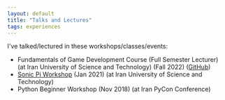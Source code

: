 ```yaml
---
layout: default
title: "Talks and Lectures"
tags: experiences
---
```


I've talked/lectured in these workshops/classes/events:
- Fundamentals of Game Development Course (Full Semester Lecturer) (at Iran University of Science and Technology) (Fall 2022) ([GitHub](https://github.com/amuuu/game-course-fall-2021))
- [Sonic Pi Workshop](https://github.com/amuuu/sonic-pi-workshop-iust) (Jan 2021) (at Iran University of Science and Technology)
- Python Beginner Workshop (Nov 2018) (at Iran PyCon Conference)
